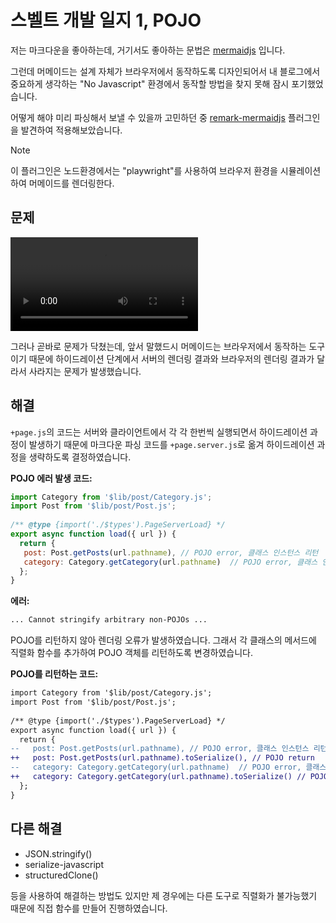 # 스벨트 개발 일지 1, POJO

저는 마크다운을 좋아하는데, 거기서도 좋아하는 문법은 [mermaidjs](https://mermaid.js.org/) 입니다.

그런데 머메이드는 설계 자체가 브라우저에서 동작하도록 디자인되어서 내 블로그에서 중요하게 생각하는 "No Javascript" 환경에서 동작할 방법을 찾지 못해 잠시 포기했었습니다.

어떻게 해야 미리 파싱해서 보낼 수 있을까 고민하던 중 [remark-mermaidjs](https://github.com/remcohaszing/remark-mermaidjs) 플러그인을 발견하여 적용해보았습니다.

> [!NOTE]
> 이 플러그인은 노드환경에서는 "playwright"를 사용하여 브라우저 환경을 시뮬레이션하여 머메이드를 렌더링한다.

## 문제

![하이드레이션 과정에서 머메이드 결과가 사라짐](/static/resources/record-2024-08-11-201239.mp4)

그러나 곧바로 문제가 닥쳤는데, 앞서 말했드시 머메이드는 브라우저에서 동작하는 도구이기 때문에 하이드레이션 단계에서 서버의 렌더링 결과와 브라우저의 렌더링 결과가 달라서 사라지는 문제가 발생했습니다.

## 해결

`+page.js`의 코드는 서버와 클라이언트에서 각 각 한번씩 실행되면서 하이드레이션 과정이 발생하기 때문에 마크다운 파싱 코드를 `+page.server.js`로 옮겨 하이드레이션 과정을 생략하도록 결정하였습니다.

**POJO 에러 발생 코드:**

```js
import Category from '$lib/post/Category.js';  
import Post from '$lib/post/Post.js';  
  
/** @type {import('./$types').PageServerLoad} */  
export async function load({ url }) {  
  return {  
   post: Post.getPosts(url.pathname), // POJO error, 클래스 인스턴스 리턴
   category: Category.getCategory(url.pathname)  // POJO error, 클래스 인스턴스 리턴
  };
}
```

**에러:**
```sh
... Cannot stringify arbitrary non-POJOs ...
```

POJO를 리턴하지 않아 렌더링 오류가 발생하였습니다. 그래서 각 클래스의 메서드에 직렬화 함수를 추가하여 POJO 객체를 리턴하도록 변경하였습니다.

**POJO를 리턴하는 코드:**
```diff
import Category from '$lib/post/Category.js';  
import Post from '$lib/post/Post.js';  
  
/** @type {import('./$types').PageServerLoad} */  
export async function load({ url }) {  
  return {  
--   post: Post.getPosts(url.pathname), // POJO error, 클래스 인스턴스 리턴
++   post: Post.getPosts(url.pathname).toSerialize(), // POJO return
--   category: Category.getCategory(url.pathname)  // POJO error, 클래스 인스턴스 리턴
++   category: Category.getCategory(url.pathname).toSerialize() // POJO return
  };
}
```


## 다른 해결

- JSON.stringify()
- serialize-javascript
- structuredClone()

등을 사용하여 해결하는 방법도 있지만 제 경우에는 다른 도구로 직렬화가 불가능했기 때문에 직접 함수를 만들어 진행하였습니다.
